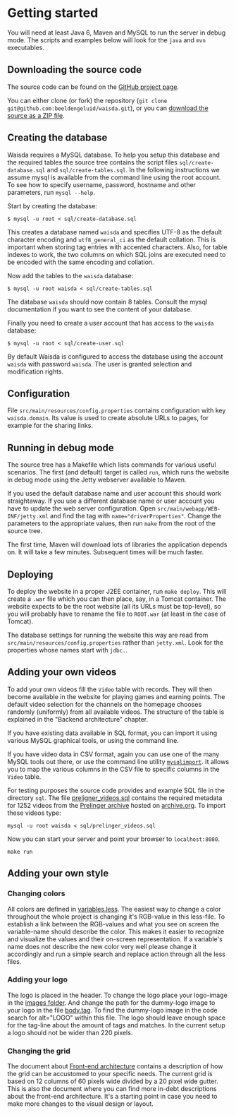 # Getting started

You will need at least Java 6, Maven and MySQL to run the server in debug mode. The scripts and examples below will look for the `java` and `mvn` executables.

## Downloading the source code

The source code can be found on the [GitHub project page](https://github.com/beeldengeluid/waisda).

You can either clone (or fork) the repository (`git clone git@github.com:beeldengeluid/waisda.git`), or you can [download the source as a ZIP file](https://github.com/beeldengeluid/waisda/zipball/master).

## Creating the database

Waisda requires a MySQL database. To help you setup this database and the required tables the source tree contains the script files `sql/create-database.sql` and `sql/create-tables.sql`. In the following instructions we assume mysql is available from the command line using the root account. To see how to specify username, password, hostname and other parameters, run `mysql --help`. 

Start by creating the database: 
```
$ mysql -u root < sql/create-database.sql
```

This creates a database named `waisda` and specifies UTF-8 as the default character encoding and `utf8_general_ci` as the default collation. This is important when storing tag entries with accented characters. Also, for table indexes to work, the two columns on which SQL joins are executed need to be encoded with the same encoding and collation.

Now add the tables to the `waisda` database:
```
$ mysql -u root waisda < sql/create-tables.sql
```

The database `waisda` should now contain 8 tables. Consult the mysql documentation if you want to see the content of your database.

Finally you need to create a user account that has access to the `waisda` database: 
```
$ mysql -u root < sql/create-user.sql
```
By default Waisda is configured to access the database using the account `waisda` with password `waisda`. The user is granted selection and modification rights.

## Configuration

File `src/main/resources/config.properties` contains configuration with key `waisda.domain`. Its value is used to create absolute URLs to pages, for example for the sharing links.

## Running in debug mode

The source tree has a Makefile which lists commands for various useful scenarios. The first (and default) target is called `run`, which runs the website in debug mode using the Jetty webserver available to Maven.

If you used the default database name and user account this should work straightaway. If you use a different database name or user account you have to update the web server configuration. Open `src/main/webapp/WEB-INF/jetty.xml` and find the tag with `name="driverProperties"`. Change the parameters to the appropriate values, then run `make` from the root of the source tree. 

The first time, Maven will download lots of libraries the application depends on. It will take a few minutes. Subsequent times will be much faster.

## Deploying

To deploy the website in a proper J2EE container, run `make deploy`. This will create a `.war` file which you can then place, say, in a Tomcat container. The website expects to be the root website (all its URLs must be top-level), so you will probably have to rename the file to `ROOT.war` (at least in the case of Tomcat).

The database settings for running the website this way are read from `src/main/resources/config.properties` rather than `jetty.xml`. Look for the properties whose names start with `jdbc.`.

## Adding your own videos

To add your own videos fill the `Video` table with records. They will then
become available in the website for playing games and earning points. The
default video selection for the channels on the homepage chooses randomly
(uniformly) from all available videos. The structure of the table is explained
in the "Backend architecture" chapter.

If you have existing data available in SQL format, you can import it using various MySQL graphical tools, or using the command line.

If you have video data in CSV format, again you can use one of the many MySQL tools out there, or use the command line utility [`mysqlimport`](https://dev.mysql.com/doc/refman/5.0/en/mysqlimport.html). It allows you to map the various columns in the CSV file to specific columns in the `Video` table.

For testing purposes the source code provides and example SQL file in the directory `sql`. The file [preligner_videos.sql](https://github.com/beeldengeluid/waisda/blob/master/sql/preliger_videos.sql) contains the required metadata for 1252 videos from the [Prelinger archive](http://archive.org/details/prelinger) hosted on [archive.org](http://archive.org/). To import these videos type:

```
mysql -u root waisda < sql/prelinger_videos.sql
```

Now you can start your server and point your browser to `localhost:8080`.

```
make run
```

## Adding your own style

### Changing colors

All colors are defined in [variables.less](../src/main/webapp/static/styles/less/variables.less). The easiest way to change a color throughout the whole project is changing it's RGB-value in this less-file. To establish a link between the RGB-values and what you see on screen the variable-name should describe the color. This makes it easier to recognize and visualize the values and their on-screen representation. If a variable's name does not describe the new color very well please change it accordingly and run a simple search and replace action through all the less files.

### Adding your logo

The logo is placed in the header. To change the logo place your logo-image in the [images folder](../src/main/webapp/static/img). And change the path for the dummy-logo image to your logo in the file [body.tag](../src/main/webapp/WEB-INF/tags/body.tag). To find the dummy-logo image in the code search for alt="LOGO" within this file. The logo should leave enough space for the tag-line about the amount of tags and matches. In the current setup a logo should not be wider than 220 pixels. 

### Changing the grid

The document about [Front-end architecture](frontend.md) contains a description of how the grid can be accustomed to your specific needs. The current grid is based on 12 columns of 60 pixels wide divided by a 20 pixel wide gutter. This is also the document where you can find more in-debt descriptions about the front-end architecture. It's a starting point in case you need to make more changes to the visual design or layout. 

